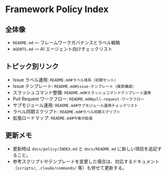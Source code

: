 # Framework Policy Index

## 全体像
- `README.md` — フレームワークガバナンスとラベル戦略
- `AGENTS.md` — AI エージェント向けチェックリスト

## トピック別リンク
- Issue ラベル運用: `README.md#ラベル体系（初期セット）`
- Issue テンプレート: `README.md#issue-テンプレート（推奨構成）`
- スラッシュコマンド整備: `README.md#スラッシュコマンドテンプレート運用`
- Pull Request ワークフロー: `README.md#pull-request-ワークフロー`
- サブモジュール運用: `README.md#サブモジュール運用チェックリスト`
- ラベル同期スクリプト: `README.md#ラベル同期スクリプト`
- 拡張ロードマップ: `README.md#今後の拡張`

## 更新メモ
- 更新時は `docs/policy/INDEX.md` と `docs/README.md` に新しい項目を追記すること。
- 参考スクリプトやテンプレートを変更した場合は、対応するドキュメント（`scripts/`, `.claude/commands/` 等）も併せて更新する。
